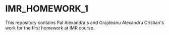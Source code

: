 # IMR_HOMEWORK_1

This repository contains Pal Alexandra's and Grajdeanu Alexandru Cristian's work for the first homework at IMR course.
